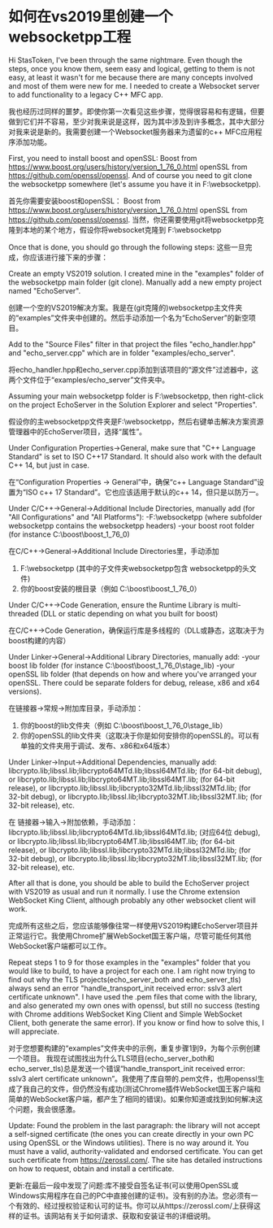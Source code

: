 # 如何在vs2019里创建一个websocketpp工程

Hi StasToken,
I've been through the same nightmare. Even though the steps, once you know them, seem easy and logical, getting to them is not easy, at least it wasn't for me because there are many concepts involved and most of them were new for me. I needed to create a Websocket server to add functionality to a legacy C++ MFC app.

我也经历过同样的噩梦。即使你第一次看见这些步骤，觉得很容易和有逻辑，但要做到它们并不容易，至少对我来说是这样，因为其中涉及到许多概念，其中大部分对我来说是新的。我需要创建一个Websocket服务器来为遗留的c++ MFC应用程序添加功能。

First, you need to install boost and openSSL:
Boost from https://www.boost.org/users/history/version_1_76_0.html
openSSL from https://github.com/openssl/openssl.
And of course you need to git clone the websocketpp somewhere (let's assume you have it in F:\websocketpp).

首先你需要安装boost和openSSL：
Boost from https://www.boost.org/users/history/version_1_76_0.html
openSSL from https://github.com/openssl/openssl.
当然，你还需要使用git将websocketpp克隆到本地的某个地方，假设你将websocket克隆到 F:\websocketpp

Once that is done, you should go through the following steps:
这些一旦完成，你应该进行接下来的步骤：

Create an empty VS2019 solution. I created mine in the "examples" folder of the websocketpp main folder (git clone).
Manually add a new empty project named "EchoServer".

创建一个空的VS2019解决方案。我是在(git克隆的)websocketpp主文件夹的“examples”文件夹中创建的。然后手动添加一个名为“EchoServer”的新空项目。

Add to the "Source Files" filter in that project the files "echo_handler.hpp" and "echo_server.cpp" which are in folder "examples/echo_server".

将echo_handler.hpp和echo_server.cpp添加到该项目的“源文件”过滤器中，这两个文件位于“examples/echo_server”文件夹中。

Assuming your main websocketpp folder is F:\websocketpp, then right-click on the project EchoServer in the Solution Explorer and select "Properties".

假设你的主websocketpp文件夹是F:\websocketpp，然后右键单击解决方案资源管理器中的EchoServer项目，选择“属性”。

Under Configuration Properties->General, make sure that "C++ Language Standard" is set to ISO C++17 Standard. It should also work with the default C++ 14, but just in case.

在“Configuration Properties -> General”中，确保“c++ Language Standard”设置为“ISO c++ 17 Standard”。它也应该适用于默认的c++ 14，但只是以防万一。

Under C/C++->General->Additional Include Directories, manually add (for "All Configurations" and "All Platforms"):
-F:\websocketpp (where subfolder websocketpp contains the websocketpp headers)
-your boost root folder (for instance C:\boost\boost_1_76_0)

在C/C++->General->Additional Include Directories里，手动添加 
1. F:\websocketpp  (其中的子文件夹websocketpp包含 websocketpp的头文件)
2. 你的boost安装的根目录（例如 C:\boost\boost_1_76_0）

Under C/C++->Code Generation, ensure the Runtime Library is multi-threaded (DLL or static depending on what you built for boost)

在C/C++->Code Generation，确保运行库是多线程的（DLL或静态，这取决于为boost构建的内容）

Under Linker->General->Additional Library Directories, manually add:
-your boost lib folder (for instance C:\boost\boost_1_76_0\stage_lib)
-your openSSL lib folder (that depends on how and where you've arranged your openSSL. There could be separate folders for debug, release, x86 and x64 versions).

在链接器->常规->附加库目录，手动添加：
1. 你的boost的lib文件夹（例如 C:\boost\boost_1_76_0\stage_lib）
2. 你的openSSL的lib文件夹（这取决于你是如何安排你的openSSL的。可以有单独的文件夹用于调试、发布、x86和x64版本）

Under Linker->Input->Additional Dependencies, manually add:
libcrypto.lib;libssl.lib;libcrypto64MTd.lib;libssl64MTd.lib; (for 64-bit debug), or
libcrypto.lib;libssl.lib;libcrypto64MT.lib;libssl64MT.lib; (for 64-bit release), or
libcrypto.lib;libssl.lib;libcrypto32MTd.lib;libssl32MTd.lib; (for 32-bit debug), or
libcrypto.lib;libssl.lib;libcrypto32MT.lib;libssl32MT.lib; (for 32-bit release), etc.

在 链接器->输入->附加依赖，手动添加：
libcrypto.lib;libssl.lib;libcrypto64MTd.lib;libssl64MTd.lib; (对应64位 debug), or
libcrypto.lib;libssl.lib;libcrypto64MT.lib;libssl64MT.lib; (for 64-bit release), or
libcrypto.lib;libssl.lib;libcrypto32MTd.lib;libssl32MTd.lib; (for 32-bit debug), or
libcrypto.lib;libssl.lib;libcrypto32MT.lib;libssl32MT.lib; (for 32-bit release), etc.

After all that is done, you should be able to build the EchoServer project with VS2019 as usual and run it normally. I use the Chrome extension WebSocket King Client, although probably any other websocket client will work.

完成所有这些之后，您应该能够像往常一样使用VS2019构建EchoServer项目并正常运行它。我使用Chrome扩展WebSocket国王客户端，尽管可能任何其他WebSocket客户端都可以工作。

Repeat steps 1 to 9 for those examples in the "examples" folder that you would like to build, to have a project for each one.
I am right now trying to find out why the TLS projects(echo_server_both and echo_server_tls) always send an error "handle_transport_init received error: sslv3 alert certificate unknown". I have used the .pem files that come with the library, and also generated my own ones with openssl, but still no success (testing with Chrome additions WebSocket King Client and Simple WebSocket Client, both generate the same error). If you know or find how to solve this, I will appreciate.

对于您想要构建的“examples”文件夹中的示例，重复步骤1到9，为每个示例创建一个项目。
我现在试图找出为什么TLS项目(echo_server_both和echo_server_tls)总是发送一个错误“handle_transport_init received error: sslv3 alert certificate unknown”。我使用了库自带的.pem文件，也用openssl生成了我自己的文件，但仍然没有成功(测试Chrome插件WebSocket国王客户端和简单的WebSocket客户端，都产生了相同的错误)。如果你知道或找到如何解决这个问题，我会很感激。

Update: Found the problem in the last paragraph: the library will not accept a self-signed certificate (the ones you can create directly in your own PC using OpenSSL or the Windows utilities). There is no way around it. You must have a valid, authority-validated and endorsed certificate. You can get such certificate from https://zerossl.com/. The site has detailed instructions on how to request, obtain and install a certificate.

更新:在最后一段中发现了问题:库不接受自签名证书(可以使用OpenSSL或Windows实用程序在自己的PC中直接创建的证书)。没有别的办法。您必须有一个有效的、经过授权验证和认可的证书。你可以从https://zerossl.com/上获得这样的证书。该网站有关于如何请求、获取和安装证书的详细说明。
